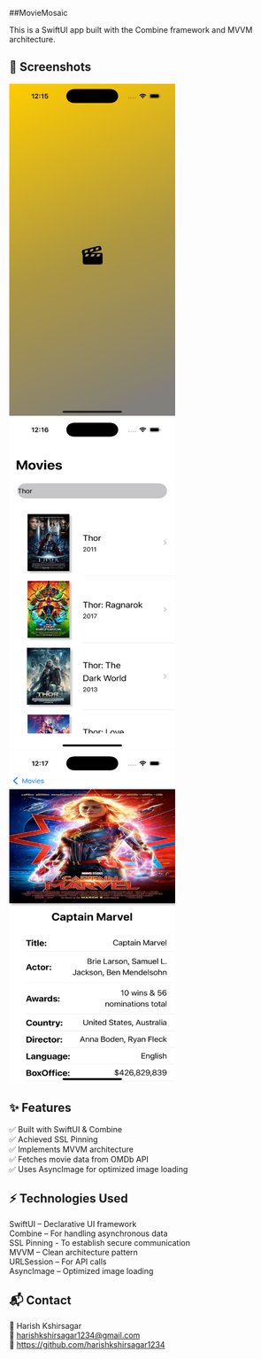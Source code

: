 
##MovieMosaic

This is a SwiftUI app built with the Combine framework and MVVM architecture.

## 📸 Screenshots
<img src="MovieMosaic/Screenshots/SplashScreen.png" alt="Splash Screen" width="300" height="600"/> <img src="MovieMosaic/Screenshots/ListScreen.png" alt="Movie List Screen" width="300" height="600"/> <img src="MovieMosaic/Screenshots/DetailScreen.png" alt="Movie Details Screen" width="300" height="600"/>

## ✨ Features <br>
✅ Built with SwiftUI & Combine <br>
✅ Achieved SSL Pinning <br>
✅ Implements MVVM architecture <br>
✅ Fetches movie data from OMDb API <br>
✅ Uses AsyncImage for optimized image loading <br>


## ⚡️ Technologies Used
SwiftUI – Declarative UI framework <br>
Combine – For handling asynchronous data <br>
SSL Pinning - To establish secure communication <br>
MVVM – Clean architecture pattern <br>
URLSession – For API calls <br>
AsyncImage – Optimized image loading <br>

## 📬 Contact <br>
👤 Harish Kshirsagar <br>
📧 harishkshirsagar1234@gmail.com <br>
🔗 https://github.com/harishkshirsagar1234 <br>


